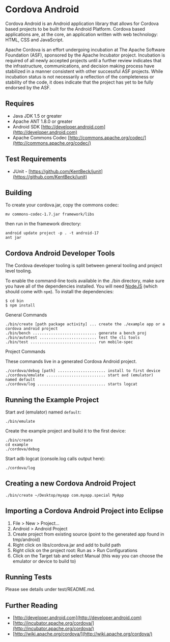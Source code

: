 Cordova Android
===

Cordova Android is an Android application library that allows for Cordova based projects to be built for the Android Platform. Cordova based applications are, at the core, an application written with web technology: HTML, CSS and JavaScript. 

Apache Cordova is an effort undergoing incubation at The Apache
Software Foundation (ASF), sponsored by the Apache Incubator project.
Incubation is required of all newly accepted projects until a further
review indicates that the infrastructure, communications, and decision
making process have stabilized in a manner consistent with other
successful ASF projects. While incubation status is not necessarily
a reflection of the completeness or stability of the code, it does
indicate that the project has yet to be fully endorsed by the ASF.

Requires
---

- Java JDK 1.5 or greater
- Apache ANT 1.8.0 or greater
- Android SDK [http://developer.android.com](http://developer.android.com)
- Apache Commons Codec [http://commons.apache.org/codec/](http://commons.apache.org/codec/)

Test Requirements
---
- JUnit - [https://github.com/KentBeck/junit](https://github.com/KentBeck/junit)
 
Building
---

To create your cordova.jar, copy the commons codec:

    mv commons-codec-1.7.jar framework/libs

then run in the framework directory:

    android update project -p . -t android-17
    ant jar


Cordova Android Developer Tools
---

The Cordova developer tooling is split between general tooling and project level tooling. 

To enable the command-line tools available in the ./bin directory, make
sure you have all of the dependencies installed. You will need
[NodeJS](http://nodejs.org) (which should come with `npm`). To install
the dependencies:

    $ cd bin
    $ npm install

General Commands

    ./bin/create [path package activity] ... create the ./example app or a cordova android project
    ./bin/bench ............................ generate a bench proj
    ./bin/autotest ......................... test the cli tools
    ./bin/test ............................. run mobile-spec

Project Commands

These commands live in a generated Cordova Android project.

    ./cordova/debug [path] ..................... install to first device
    ./cordova/emulate .......................... start avd (emulator) named default
    ./cordova/log .............................. starts logcat

Running the Example Project
---

Start avd (emulator) named `default`:

    ./bin/emulate

Create the example project and build it to the first device:

    ./bin/create
    cd example
    ./cordova/debug

Start adb logcat (console.log calls output here):

    ./cordova/log

Creating a new Cordova Android Project
---

    ./bin/create ~/Desktop/myapp com.myapp.special MyApp

Importing a Cordova Android Project into Eclipse
----

1. File > New > Project...
2. Android > Android Project
3. Create project from existing source (point to the generated app found in tmp/android)
4. Right click on libs/cordova.jar and add to build path
5. Right click on the project root: Run as > Run Configurations
6. Click on the Target tab and select Manual (this way you can choose the emulator or device to build to)

Running Tests
----
Please see details under test/README.md.

Further Reading
---

- [http://developer.android.com](http://developer.android.com)
- [http://incubator.apache.org/cordova/](http://incubator.apache.org/cordova/)
- [http://wiki.apache.org/cordova/](http://wiki.apache.org/cordova/)
